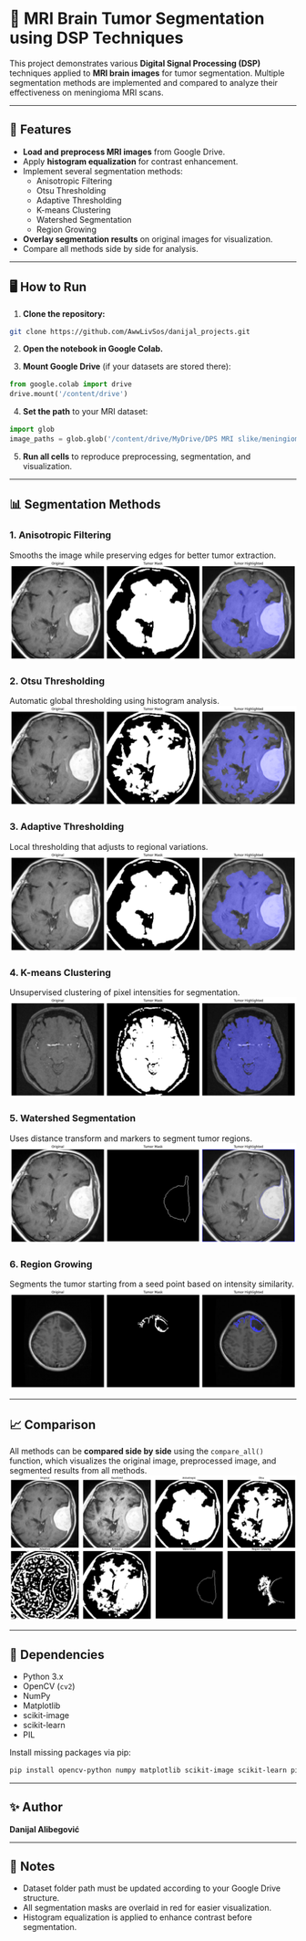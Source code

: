 # 🧠 MRI Brain Tumor Segmentation using DSP Techniques

This project demonstrates various **Digital Signal Processing (DSP)** techniques applied to **MRI brain images** for tumor segmentation. Multiple segmentation methods are implemented and compared to analyze their effectiveness on meningioma MRI scans.

---

## 🚀 Features

- **Load and preprocess MRI images** from Google Drive.
- Apply **histogram equalization** for contrast enhancement.
- Implement several segmentation methods:
  - Anisotropic Filtering
  - Otsu Thresholding
  - Adaptive Thresholding
  - K-means Clustering
  - Watershed Segmentation
  - Region Growing
- **Overlay segmentation results** on original images for visualization.
- Compare all methods side by side for analysis.

---

## 🖥️ How to Run

1. **Clone the repository:**
```bash
git clone https://github.com/AwwLivSos/danijal_projects.git
```

2. **Open the notebook in Google Colab.**

3. **Mount Google Drive** (if your datasets are stored there):
```python
from google.colab import drive
drive.mount('/content/drive')
```

4. **Set the path** to your MRI dataset:
```python
import glob
image_paths = glob.glob('/content/drive/MyDrive/DPS MRI slike/meningioma/*.jpg')
```

5. **Run all cells** to reproduce preprocessing, segmentation, and visualization.

---

## 📊 Segmentation Methods

### 1. Anisotropic Filtering
Smooths the image while preserving edges for better tumor extraction.  
![Anisotropic Filtering](images/screenshot1.png)

### 2. Otsu Thresholding
Automatic global thresholding using histogram analysis.  
![Otsu Thresholding](images/screenshot2.png)

### 3. Adaptive Thresholding
Local thresholding that adjusts to regional variations.  
![Adaptive Thresholding](images/screenshot3.png)

### 4. K-means Clustering
Unsupervised clustering of pixel intensities for segmentation.  
![K-means Clustering](images/screenshot4.png)

### 5. Watershed Segmentation
Uses distance transform and markers to segment tumor regions.  
![Watershed Segmentation](images/screenshot5.png)

### 6. Region Growing
Segments the tumor starting from a seed point based on intensity similarity.  
![Region Growing](images/screenshot6.png)

---

## 📈 Comparison

All methods can be **compared side by side** using the `compare_all()` function, which visualizes the original image, preprocessed image, and segmented results from all methods.  
![Comparison](images/screenshot.png)  

---

## 🔧 Dependencies

- Python 3.x
- OpenCV (`cv2`)
- NumPy
- Matplotlib
- scikit-image
- scikit-learn
- PIL

Install missing packages via pip:
```bash
pip install opencv-python numpy matplotlib scikit-image scikit-learn pillow
```

---

## ✨ Author

**Danijal Alibegović**  

---

## 📌 Notes

- Dataset folder path must be updated according to your Google Drive structure.
- All segmentation masks are overlaid in red for easier visualization.
- Histogram equalization is applied to enhance contrast before segmentation.

